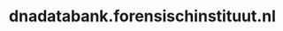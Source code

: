 ---
layout: post
title:  "dnadatabank.forensischinstituut.nl"
internal_url:  "/data/dnadatabank.forensischinstituut.nl.html"
categories: dutchgov
---